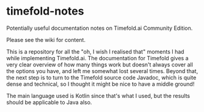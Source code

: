 # timefold-notes
Potentially useful documentation notes on Timefold.ai Community Edition.

Please see the wiki for content.

This is a repository for all the "oh, I wish I realised that" moments I had while implementing Timefold.ai. The documentation for Timefold gives a very clear overview of how many things work but doesn't always cover all the options you have, and left me somewhat lost several times. Beyond that, the next step is to turn to the Timefold source code Javadoc, which is quite dense and technical, so I thought it might be nice to have a middle ground!

The main language used is Kotlin since that's what I used, but the results should be applicable to Java also.
